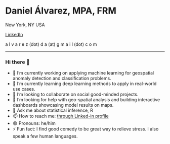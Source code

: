 # Daniel Álvarez, MPA, FRM
New York, NY USA

[LinkedIn](https://www.linkedin.com/in/daniel---alvarez/)

a l v a r e z (dot) d a (at) g m a i l (dot) c o m

-----------------------------------------------------------------------------------------------------------------------------------------------------------

### Hi there 👋

- 🔭 I’m currently working on applying machine learning for geospatial anomaly detection and classification problems.
- 🌱 I’m currently learning deep learning methods to apply in real-world use cases.
- 👯 I’m looking to collaborate on social good-minded projects.
- 🤔 I’m looking for help with geo-spatial analysis and building interactive dashboards showcasing model results on maps.
- 💬 Ask me about statistical inference, R 
- 📫 How to reach me: [through Linked-in profile](https://www.linkedin.com/in/daniel---alvarez/)
- 😄 Pronouns: he/him
- ⚡ Fun fact: I find good comedy to be great way to relieve stress. I also speak a few human languages.

